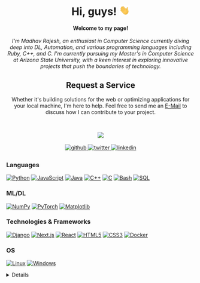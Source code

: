 <h1 align="center">Hi, guys! <img src="https://github.com/FujiwaraChoki/FujiwaraChoki/blob/main/assets/238178097-766d336d-b87d-44ba-807c-c51de2bc6b4d.gif" width="28px" alt="👋"></h1>

<p align="center">
    <b>Welcome to my page!</b><br><br>
    <i>
        I'm Madhav Rajesh, an enthusiast in Computer Science currently diving deep into DL, Automation, and various programming languages including Ruby, C++, and C. I'm currently pursuing my Master's in Computer Science at Arizona State University, with a keen interest in exploring innovative projects that push the boundaries of technology.
    </i><br>
    <h2 align="center">Request a Service</h2>
    <p align="center">Whether it's building solutions for the web or optimizing applications for your local machine, I'm here to help. Feel free to send me an <a href="mailto:madhavrajesh.cs@gmail.com">E-Mail</a> to discuss how I can contribute to your project.</p><br />
</p>

<p align="center">
  <img src="https://count.getloli.com/get/@maddyrajesh?theme=gelbooru" />
</p>

<div align="center">
<a href="https://github.com/maddyrajesh" target="_blank">
<img src="https://img.shields.io/badge/github-%2324292e.svg?&style=for-the-badge&logo=github&logoColor=white" alt="github" style="margin-bottom: 5px;" />
</a>
<a href="https://twitter.com/ChokiFujiwara" target="_blank">
<img src="https://img.shields.io/badge/twitter-%2300acee.svg?&style=for-the-badge&logo=twitter&logoColor=white" alt="twitter" style="margin-bottom: 5px;" />
</a>
<a href="https://linkedin.com/in/madhavrajesh/" target="_blank">
<img src="https://img.shields.io/badge/linkedin-%231E77B5.svg?&style=for-the-badge&logo=linkedin&logoColor=white" alt="linkedin" style="margin-bottom: 5px;" />
</a>
</div>

### Languages
[![Python](https://img.shields.io/badge/python-black?style=for-the-badge&logo=python)](https://github.com/maddyrajesh)
[![JavaScript](https://img.shields.io/badge/javascript-black?style=for-the-badge&logo=javascript)](https://github.com/maddyrajesh)
[![Java](https://img.shields.io/badge/java-black?style=for-the-badge&logo=openjdk)](https://github.com/maddyrajesh)
[![C++](https://img.shields.io/badge/c++-black?style=for-the-badge&logo=cplusplus)](https://github.com/maddyrajesh)
[![C](https://img.shields.io/badge/c-black?style=for-the-badge&logo=c)](https://github.com/maddyrajesh)
[![Bash](https://img.shields.io/badge/bash-black?style=for-the-badge&logo=gnu-bash&logoColor=white)](https://github.com/maddyrajesh)
[![SQL](https://img.shields.io/badge/sql-black?style=for-the-badge&logo=mysql)](https://github.com/maddyrajesh)

### ML/DL
[![NumPy](https://img.shields.io/badge/numpy-black?style=for-the-badge&logo=numpy)](https://github.com/maddyrajesh)
[![PyTorch](https://img.shields.io/badge/PyTorch-black?style=for-the-badge&logo=PyTorch)](https://github.com/maddyrajesh)
[![Matplotlib](https://img.shields.io/badge/Matplotlib-black?style=for-the-badge&logo=matplotlib)](https://github.com/maddyrajesh)

### Technologies & Frameworks
[![Django](https://img.shields.io/badge/django-black?style=for-the-badge&logo=django)](https://github.com/maddyrajesh)
[![Next.js](https://img.shields.io/badge/next.js-black?style=for-the-badge&logo=nextdotjs&logoColor=white)](https://github.com/maddyrajesh)
[![React](https://img.shields.io/badge/react-black?style=for-the-badge&logo=react)](https://github.com/maddyrajesh)
[![HTML5](https://img.shields.io/badge/html5-black?style=for-the-badge&logo=html5)](https://github.com/maddyrajesh)
[![CSS3](https://img.shields.io/badge/css3-black?style=for-the-badge&logo=css3)](https://github.com/maddyrajesh)
[![Docker](https://img.shields.io/badge/docker-black?style=for-the-badge&logo=docker)](https://github.com/maddyrajesh)

### OS
[![Linux](https://img.shields.io/badge/linux-black?style=for-the-badge&logo=Linux)](https://github.com/maddyrajesh)
[![Windows](https://img.shields.io/badge/Windows-black?style=for-the-badge&logo=Windows)](https://github.com/maddyrajesh)

<details>
<p align="center">
  <a href="https://github.com/maddyrajesh">
    <img src="http://github-profile-summary-cards.vercel.app/api/cards/profile-details?username=maddyrajesh&theme=transparent" />
  </a>
  <a href="https://github.com/maddyrajesh">
    <img src="https://github-readme-streak-stats.herokuapp.com/?user=maddyrajesh&hide_border=true&card_width=338&theme=transparent" />
  </a>
  <a href="https://github.com/maddyrajesh">
    <img src="http://github-profile-summary-cards.vercel.app/api/cards/stats?username=maddyrajesh&theme=transparent" />
  </a>
</p>
<table><tr><td valign="top" width="33%">

### Frontend  
<div align="center">  
<a href="https://reactjs.org/" target="_blank"><img style="margin: 10px" src="https://profilinator.rishav.dev/skills-assets/react-original-wordmark.svg" alt="React" height="50" /></a>  
<a href="https://getbootstrap.com/docs/3.4/javascript/" target="_blank"><img style="margin: 10px" src="https://profilinator.rishav.dev/skills-assets/bootstrap-plain.svg" alt="Bootstrap" height="50" /></a>  
<a href="https://www.w3schools.com/css/" target="_blank"><img style="margin: 10px" src="https://profilinator.rishav.dev/skills-assets/css3-original-wordmark.svg" alt="CSS3" height="50" /></a>  
<a href="https://en.wikipedia.org/wiki/HTML5" target="_blank"><img style="margin: 10px" src="https://profilinator.rishav.dev/skills-assets/html5-original-wordmark.svg" alt="HTML5" height="50" /></a>  
<a href="https://www.electronjs.org/" target="_blank"><img style="margin: 10px" src="https://profilinator.rishav.dev/skills-assets/electron-original.svg" alt="Electron" height="50" /></a>  
<a href="https://www.javascript.com/" target="_blank"><img style="margin: 10px" src="https://profilinator.rishav.dev/skills-assets/javascript-original.svg" alt="JavaScript" height="50" /></a>  
<a href="https://www.typescriptlang.org/" target="_blank"><img style="margin: 10px" src="https://profilinator.rishav.dev/skills-assets/typescript-original.svg" alt="TypeScript" height="50" /></a>  
<a href="https://www.latex-project.org/" target="_blank"><img style="margin: 10px" src="https://profilinator.rishav.dev/skills-assets/latex.png" alt="LaTeX" height="50" /></a>  
<a href="https://nextjs.org/" target="_blank"><img style="margin: 10px" src="https://profilinator.rishav.dev/skills-assets/nextjs.png" alt="NextJS" height="50" /></a> 
</div>

</td><td valign="top" width="33%">

### Backend  
<div align="center">  
<a href="https://www.cplusplus.com/" target="_blank"><img style="margin: 10px" src="https://profilinator.rishav.dev/skills-assets/cplusplus-original.svg" alt="C++" height="50" /></a>  
<a href="https://www.javascript.com/" target="_blank"><img style="margin: 10px" src="https://profilinator.rishav.dev/skills-assets/javascript-original.svg" alt="JavaScript" height="50" /></a>  
<a href="https://www.typescriptlang.org/" target="_blank"><img style="margin: 10px" src="https://profilinator.rishav.dev/skills-assets/typescript-original.svg" alt="TypeScript" height="50" /></a>  
<a href="https://www.php.net/" target="_blank"><img style="margin: 10px" src="https://profilinator.rishav.dev/skills-assets/php-original.svg" alt="PHP" height="50" /></a>  
<a href="https://www.mongodb.com/" target="_blank"><img style="margin: 10px" src="https://profilinator.rishav.dev/skills-assets/mongodb-original-wordmark.svg" alt="MongoDB" height="50" /></a>  
<a href="https://nodejs.org/" target="_blank"><img style="margin: 10px" src="https://profilinator.rishav.dev/skills-assets/nodejs-original-wordmark.svg" alt="Node.js" height="50" /></a>  
<a href="https://www.linux.org/" target="_blank"><img style="margin: 10px" src="https://profilinator.rishav.dev/skills-assets/linux-original.svg" alt="Linux" height="50" /></a>  
<a href="https://www.python.org/" target="_blank"><img style="margin: 10px" src="https://profilinator.rishav.dev/skills-assets/python-original.svg" alt="Python" height="50" /></a>  
<a href="https://github.com/" target="_blank"><img style="margin: 10px" src="https://profilinator.rishav.dev/skills-assets/git-scm-icon.svg" alt="Git" height="50" /></a>  
<a href="https://www.gnu.org/software/bash/" target="_blank"><img style="margin: 10px" src="https://profilinator.rishav.dev/skills-assets/gnu_bash-icon.svg" alt="Bash" height="50" /></a>  
<a href="https://www.mysql.com/" target="_blank"><img style="margin: 10px" src="https://profilinator.rishav.dev/skills-assets/mysql-original-wordmark.svg" alt="MySQL" height="50" /></a>  
<a href="https://docs.microsoft.com/en-us/dotnet/csharp/" target="_blank"><img style="margin: 10px" src="https://profilinator.rishav.dev/skills-assets/csharp-original.svg" alt="C#" height="50" /></a>  
<a href="https://www.java.com/" target="_blank"><img style="margin: 10px" src="https://profilinator.rishav.dev/skills-assets/java-original-wordmark.svg" alt="Java" height="50" /></a>  
<a href="https://nextjs.org/" target="_blank"><img style="margin: 10px" src="https://profilinator.rishav.dev/skills-assets/nextjs.png" alt="NextJS" height="50" /></a> 
</div>

</td><td valign="top" width="33%">

### DevOps  
<div align="center">  
<a href="https://aws.amazon.com/" target="_blank"><img style="margin: 10px" src="https://profilinator.rishav.dev/skills-assets/amazonwebservices-original-wordmark.svg" alt="AWS" height="50" /></a>  
<a href="https://www.linux.org/" target="_blank"><img style="margin: 10px" src="https://profilinator.rishav.dev/skills-assets/linux-original.svg" alt="Linux" height="50" /></a>  
<a href="https://github.com/" target="_blank"><img style="margin: 10px" src="https://profilinator.rishav.dev/skills-assets/git-scm-icon.svg" alt="Git" height="50" /></a>  
<a href="https://www.gnu.org/software/bash/" target="_blank"><img style="margin: 10px" src="https://profilinator.rishav.dev/skills-assets/gnu_bash-icon.svg" alt="Bash" height="50" /></a>
<a href="https://docs.microsoft.com/en-us/powershell/" target="_blank"><img style="margin: 10px" src="https://profilinator.rishav.dev/skills-assets/powershell.png" alt="PowerShell" height="50" /></a>
</div>

</td></tr></table>  

<br/>

<br/>  

</details>
